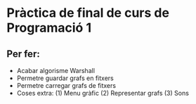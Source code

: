 # Pràctica de final de curs de Programació 1

## Per fer:
- Acabar algorisme Warshall
- Permetre guardar grafs en fitxers
- Permetre carregar grafs de fitxers
- Coses extra: (1) Menu gràfic (2) Representar grafs (3) Sons
